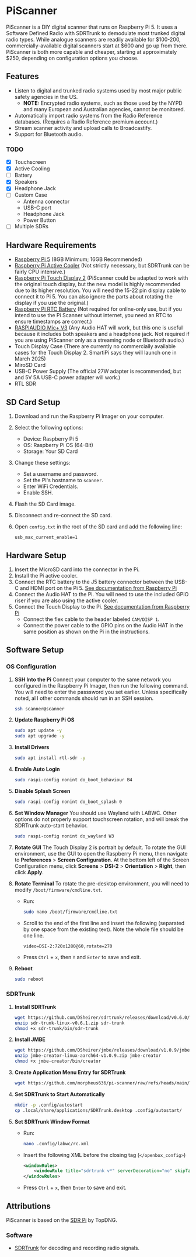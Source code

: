 # PiScanner
PiScanner is a DIY digital scanner that runs on Raspberry Pi 5. It uses a Software Defined Radio with SDRTrunk to demodulate most trunked digital radio types. While analogue scanners are readily available for $100-200, commercially-available digital scanners start at $600 and go up from there. PiScanner is both more capable and cheaper, starting at approximately $250, depending on configuration options you choose.

## Features
- Listen to digital and trunked radio systems used by most major public safety agencies in the US. 
    - **NOTE:** Encrypted radio systems, such as those used by the NYPD and many European and Australian agencies, cannot be monitored.
- Automatically import radio systems from the Radio Reference databases. (Requires a Radio Reference premium account.)
- Stream scanner activity and upload calls to Broadcastify.
- Support for Bluetooth audio.

### TODO
- [x] Touchscreen
- [x] Active Cooling
- [ ] Battery
- [x] Speakers
- [x] Headphone Jack
- [ ] Custom Case
    - Antenna connector
    - USB-C port
    - Headphone Jack
    - Power Button
- [ ] Multiple SDRs

## Hardware Requirements
- [Raspberry Pi 5](https://www.raspberrypi.com/products/raspberry-pi-5/) (8GB Minimum; 16GB Recommended)
- [Raspberry Pi Active Cooler](https://www.raspberrypi.com/products/active-cooler/) (Not strictly necessary, but SDRTrunk can be fairly CPU intensive.)
- [Raspberry Pi Touch Display 2](https://www.raspberrypi.com/products/touch-display-2/) (PiScanner could be adapted to work with the original touch display, but the new model is highly recommended due to its higher resolution. You will need the 15-22 pin display cable to connect it to Pi 5. You can also ignore the parts about rotating the display if you use the original.)
- [Raspberry Pi RTC Battery](https://www.raspberrypi.com/products/rtc-battery/) (Not required for online-only use, but if you intend to use the Pi Scanner without internet, you need an RTC to ensure timestamps are correct.)
- [RASPIAUDIO Mic+ V3](https://raspiaudio.com/product/mic/) (Any Audio HAT will work, but this one is useful because it includes both speakers and a headphone jack. Not required if you are using PiScanner only as a streaming node or Bluetooth audio.)
- Touch Display Case (There are currently no commercially available cases for the Touch Display 2. SmartiPi says they will launch one in March 2025)
- MiroSD Card
- USB-C Power Supply (The official 27W adapter is recommended, but and 5V 5A USB-C power adapter will work.)
- RTL SDR

## SD Card Setup
1. Download and run the Raspberry Pi Imager on your computer.
2. Select the following options:
    - Device: Raspberry Pi 5
    - OS: Raspberry Pi OS (64-Bit)
    - Storage: Your SD Card
3. Change these settings:
    - Set a username and password.
    - Set the Pi's hostname to `scanner`.
    - Enter WiFi Credentials.
    - Enable SSH.
4. Flash the SD Card image.
5. Disconnect and re-connect the SD card.
6. Open `config.txt` in the root of the SD card and add the following line:

    ```
    usb_max_current_enable=1
    ```

## Hardware Setup
1. Insert the MicroSD card into the connector in the Pi.
2. Install the Pi active cooler.
3. Connect the RTC battery to the J5 battery connector between the USB-C and HDMI port on the Pi 5. [See documentation from Raspberry Pi](https://www.raspberrypi.com/documentation/computers/raspberry-pi.html#real-time-clock-rtc)
4. Connect the Audio HAT to the Pi. You will need to use the included GPIO riser if you are also using the active cooler.
5. Connect the Touch Display to the Pi. [See documentation from Raspberry Pi](https://www.raspberrypi.com/documentation/accessories/touch-display-2.html#content)
    - Connect the flex cable to the header labeled `CAM/DISP 1`.
    - Connect the power cable to the GPIO pins on the Audio HAT in the same position as shown on the Pi in the instructions.


## Software Setup
### OS Configuration
1. **SSH Into the Pi** Connect your computer to the same network you configured in the Raspberry Pi Imager, then run the following command. You will need to enter the passsword you set earlier. Unless specifically noted, al l other commands should run in an SSH session.

    ```sh
    ssh scanner@scanner
    ``` 

2. **Update Raspberry Pi OS**

    ```sh
    sudo apt update -y
    sudo apt upgrade -y
    ```

3. **Install Drivers**

    ```sh
    sudo apt install rtl-sdr -y
    ```

4. **Enable Auto Login**

    ```sh
    sudo raspi-config nonint do_boot_behaviour B4
    ```

5. **Disable Splash Screen**

    ```sh
    sudo raspi-config nonint do_boot_splash 0
    ```

6. **Set Window Manager** You should use Wayland with LABWC. Other options do not properly support touchscreen rotation, and will break the SDRTrunk auto-start behavior.

    ```sh
    sudo raspi-config nonint do_wayland W3
    ```

7. **Rotate GUI** The Touch Display 2 is portrait by default. To rotate the GUI environment, use the GUI to open the Raspberry Pi menu, then navigate to **Preferences** > **Screen Configuration**. At the bottom left of the Screen Configuration menu, click **Screens** > **DSI-2** > **Orientation** > **Right**, then click **Apply**.

8. **Rotate Terminal** To rotate the pre-desktop environment, you will need to modify `/boot/firmware/cmdline.txt`.
    - Run:
        ```sh
        sudo nano /boot/firmware/cmdline.txt
        ```

    - Scroll to the end of the first line and insert the following (separated by one space from the existing text). Note the whole file should be one line.
        ```
        video=DSI-2:720x1280@60,rotate=270
        ```

    - Press `Ctrl` + `x`, then `Y` and `Enter` to save and exit.

9. **Reboot**
    ```sh
    sudo reboot
    ```

### SDRTrunk
1. **Install SDRTrunk**

    ```sh
    wget https://github.com/DSheirer/sdrtrunk/releases/download/v0.6.0/sdr-trunk-linux-aarch64-v0.6.1.zip
    unzip sdr-trunk-linux-v0.6.1.zip sdr-trunk
    chmod +x sdr-trunk/bin/sdr-trunk
    ```

2. **Install JMBE**

    ```sh
    wget https://github.com/DSheirer/jmbe/releases/download/v1.0.9/jmbe-creator-linux-aarch64-v1.0.9.zip
    unzip jmbe-creator-linux-aarch64-v1.0.9.zip jmbe-creator
    chmod +x jmbe-creator/bin/creator
    ```

3. **Create Application Menu Entry for SDRTrunk**
    ```sh
    wget https://github.com/morpheus636/pi-scanner/raw/refs/heads/main/config/SDRTrunk.desktop -o .local/share/applications/SDRTrunk.desktop
    ```

4. **Set SDRTrunk to Start Automatically**
    ```sh
    mkdir -p .config/autostart
    cp .local/share/applications/SDRTrunk.desktop .config/autostart/
    ```

5. **Set SDRTrunk Window Format** 
    - Run: 
        ```sh
        nano .config/labwc/rc.xml
        ```

    - Insert the following XML before the closing tag (`</openbox_config>`)
        ```xml
        <windowRules>
            <windowRule title="sdrtrunk v*" serverDecoration="no" skipTaskbar="yes" />
        </windowRules>
        ```
    - Press `Ctrl` + `x`, then `Enter` to save and exit.

## Attributions
PiScanner is based on the [SDR Pi](https://www.youtube.com/watch?v=3PCHfa8JTaY) by TopDNG.
### Software
- [SDRTrunk](https://github.com/DSheirer/sdrtrunk/) for decoding and recording radio signals.

